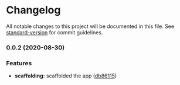 # Changelog

All notable changes to this project will be documented in this file. See [standard-version](https://github.com/conventional-changelog/standard-version) for commit guidelines.

### 0.0.2 (2020-08-30)


### Features

* **scaffolding:** scaffolded the app ([db86115](https://github.com/SambhavChoradia/nestjs-mongoose/commit/db861157a2a35c10d51a62e8b7ac3f26b7f20029))
